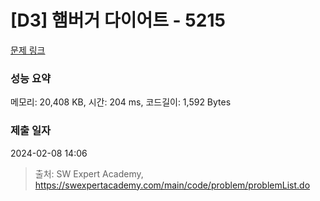 # [D3] 햄버거 다이어트 - 5215 

[문제 링크](https://swexpertacademy.com/main/code/problem/problemDetail.do?contestProbId=AWT-lPB6dHUDFAVT) 

### 성능 요약

메모리: 20,408 KB, 시간: 204 ms, 코드길이: 1,592 Bytes

### 제출 일자

2024-02-08 14:06



> 출처: SW Expert Academy, https://swexpertacademy.com/main/code/problem/problemList.do